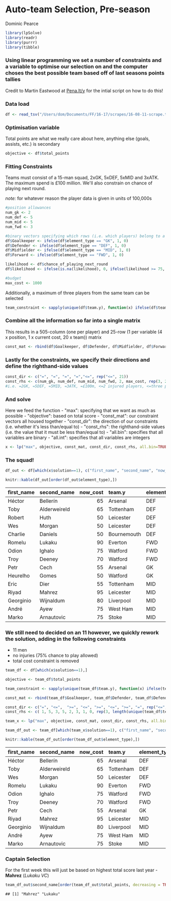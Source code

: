 Auto-team Selection, Pre-season
================
Dominic Pearce

``` r
library(lpSolve)
library(readr)
library(purrr)
library(tibble)
```

### Using linear programming we set a number of constraints and a variable to optimise our selection on and the computer choses the best possible team based off of last seasons points tallies

Credit to Martin Eastwood at [Pena.lt/y](Pena.lt/y) for the intial script on how to do this!

### Data load

``` r
df <- read_tsv("/Users/dom/Documents/FF/16-17/scrapes/16-08-11-scrape.txt")
```

### Optimisation variable

Total points are what we really care about here, anything else (goals, assists, etc.) is secondary

``` r
objective <- df$total_points
```

### Fitting Constraints

Teams must consist of a 15-man squad, 2xGK, 5xDEF, 5xMID and 3xATK. The maximum spend is £100 million. We'll also constrain on chance of playing next round.

*note:* for whatever reason the player data is given in units of 100,000s

``` r
#position allowances
num_gk <- 2
num_def <- 5
num_mid <- 5
num_fwd <- 3

#binary vectors specifying which rows (i.e. which players) belong to a given position
df$Goalkeeper <- ifelse(df$element_type == "GK", 1, 0)
df$Defender <- ifelse(df$element_type == "DEF", 1, 0)
df$Midfielder <- ifelse(df$element_type == "MID", 1, 0)
df$Forward <- ifelse(df$element_type == "FWD", 1, 0)

likelihood <- df$chance_of_playing_next_round
df$likelihood <- ifelse(is.na(likelihood), 0, ifelse(likelihood >= 75, 0, 1))

#budget
max_cost <- 1000
```

Additionally, a maximum of three players from the same team can be selected

``` r
team_constraint <- sapply(unique(df$team.y), function(x) ifelse(df$team.y == x, 1, 0), USE.NAMES = TRUE) %>% as_tibble %>% t
```

### Combine all the information so far into a single matrix

This results in a 505-column (one per player) and 25-row (1 per variable (4 x position, 1 x current cost, 20 x team)) matrix

``` r
const_mat <- rbind(df$Goalkeeper, df$Defender, df$Midfielder, df$Forward, df$likelihood, df$now_cost, team_constraint)
```

### Lastly for the constraints, we specify their directions and define the righthand-side values

``` r
const_dir <- c("=", "=", "=", "=","<=", rep("<=", 21))
const_rhs <- c(num_gk, num_def, num_mid, num_fwd, 2, max_cost, rep(3, 20))
#i.e. =2GK, =5DEF, =5MID, =3ATK, =£100m, <=2 injured players, <=three players from a single team
```

### And solve

Here we feed the function - "max": specifying that we want as much as possible - "objective": based on total score - "const\_mat": our constraint vectors all housed together - "const\_dir": the direction of our constraints (i.e. whether it's less than/equal to) - "const\_rhs": the righthand-side values (i.e. the value that it must be less than/equal to) - "all.bin": specifies that all variables are binary - "all.int": specifies that all variables are integers

``` r
x <- lp("max", objective, const_mat, const_dir, const_rhs, all.bin=TRUE, all.int=TRUE)
```

### The squad!

``` r
df_out <- df[which(x$solution==1), c("first_name", "second_name", "now_cost", "team.y", "element_type", "total_points")]

knitr::kable(df_out[order(df_out$element_type),])
```

| first\_name | second\_name |  now\_cost| team.y      | element\_type |  total\_points|
|:------------|:-------------|----------:|:------------|:--------------|--------------:|
| Héctor      | Bellerín     |         65| Arsenal     | DEF           |            172|
| Toby        | Alderweireld |         65| Tottenham   | DEF           |            166|
| Robert      | Huth         |         50| Leicester   | DEF           |            140|
| Wes         | Morgan       |         50| Leicester   | DEF           |            139|
| Charlie     | Daniels      |         50| Bournemouth | DEF           |            130|
| Romelu      | Lukaku       |         90| Everton     | FWD           |            185|
| Odion       | Ighalo       |         75| Watford     | FWD           |            175|
| Troy        | Deeney       |         70| Watford     | FWD           |            166|
| Petr        | Cech         |         55| Arsenal     | GK            |            159|
| Heurelho    | Gomes        |         50| Watford     | GK            |            157|
| Eric        | Dier         |         55| Tottenham   | MID           |            130|
| Riyad       | Mahrez       |         95| Leicester   | MID           |            240|
| Georginio   | Wijnaldum    |         80| Liverpool   | MID           |            170|
| André       | Ayew         |         75| West Ham    | MID           |            171|
| Marko       | Arnautovic   |         75| Stoke       | MID           |            165|

### We still need to decided on an 11 however, we quickly rework the solution, adding in the following constraints

-   11 men
-   no injuries (75% chance to play allowed)
-   total cost constraint is removed

``` r
team_df <- df[which(x$solution==1),]

objective <- team_df$total_points

team_constraint <- sapply(unique(team_df$team.y), function(x) ifelse(team_df$team.y == x, 1, 0), USE.NAMES = TRUE) %>% as_tibble %>% t

const_mat <- rbind(team_df$Goalkeeper, team_df$Defender, team_df$Defender, team_df$Midfielder, team_df$Midfielder, team_df$Forward, team_df$Forward, team_df$likelihood, team_constraint, 1)

const_dir <- c("=", "<=",  ">=", "<=", ">=", "<=", ">=", "=", rep("<=", length(unique(team_df$team.y))), "=")
const_rhs <- c( 1, 5, 3, 5, 2, 3, 1, 0, rep(3, length(unique(team_df$team.y))), 11)

team_x <- lp("max", objective, const_mat, const_dir, const_rhs, all.bin=TRUE, all.int=TRUE)

team_df_out <- team_df[which(team_x$solution==1), c("first_name", "second_name", "now_cost", "team.y", "element_type", "total_points")]

knitr::kable(team_df_out[order(team_df_out$element_type),])
```

| first\_name | second\_name |  now\_cost| team.y    | element\_type |  total\_points|
|:------------|:-------------|----------:|:----------|:--------------|--------------:|
| Héctor      | Bellerín     |         65| Arsenal   | DEF           |            172|
| Toby        | Alderweireld |         65| Tottenham | DEF           |            166|
| Wes         | Morgan       |         50| Leicester | DEF           |            139|
| Romelu      | Lukaku       |         90| Everton   | FWD           |            185|
| Odion       | Ighalo       |         75| Watford   | FWD           |            175|
| Troy        | Deeney       |         70| Watford   | FWD           |            166|
| Petr        | Cech         |         55| Arsenal   | GK            |            159|
| Riyad       | Mahrez       |         95| Leicester | MID           |            240|
| Georginio   | Wijnaldum    |         80| Liverpool | MID           |            170|
| André       | Ayew         |         75| West Ham  | MID           |            171|
| Marko       | Arnautovic   |         75| Stoke     | MID           |            165|

### Captain Selection

For the first week this will just be based on highest total score last year - **Mahrez** (*Lukaku VC*)

``` r
team_df_out$second_name[order(team_df_out$total_points, decreasing = TRUE)][1:2]
```

    ## [1] "Mahrez" "Lukaku"
